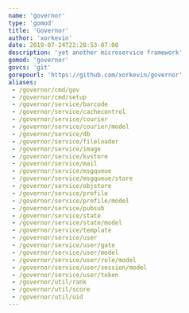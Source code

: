 ```yaml
---
name: 'governor'
type: 'gomod'
title: 'Governor'
author: 'xorkevin'
date: 2019-07-24T22:28:53-07:00
description: 'yet another microservice framework'
gomod: 'governor'
govcs: 'git'
gorepourl: 'https://github.com/xorkevin/governor'
aliases:
 - /governor/cmd/gov
 - /governor/cmd/setup
 - /governor/service/barcode
 - /governor/service/cachecontrol
 - /governor/service/courier
 - /governor/service/courier/model
 - /governor/service/db
 - /governor/service/fileloader
 - /governor/service/image
 - /governor/service/kvstore
 - /governor/service/mail
 - /governor/service/msgqueue
 - /governor/service/msgqueue/store
 - /governor/service/objstore
 - /governor/service/profile
 - /governor/service/profile/model
 - /governor/service/pubsub
 - /governor/service/state
 - /governor/service/state/model
 - /governor/service/template
 - /governor/service/user
 - /governor/service/user/gate
 - /governor/service/user/model
 - /governor/service/user/role/model
 - /governor/service/user/session/model
 - /governor/service/user/token
 - /governor/util/rank
 - /governor/util/score
 - /governor/util/uid
---
```

